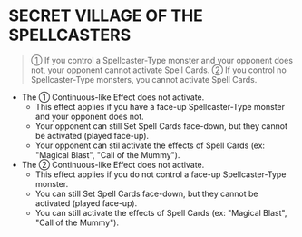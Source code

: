 # SECRET VILLAGE OF THE SPELLCASTERS

> ① If you control a Spellcaster-Type monster and your opponent does not, your opponent cannot activate Spell Cards. ② If you control no Spellcaster-Type monsters, you cannot activate Spell Cards.

*   The ① Continuous-like Effect does not activate.
    *   This effect applies if you have a face-up Spellcaster-Type monster and your opponent does not.
    *   Your opponent can still Set Spell Cards face-down, but they cannot be activated (played face-up).
    *   Your opponent can stil activate the effects of Spell Cards (ex: "Magical Blast", "Call of the Mummy").
*   The ② Continuous-like Effect does not activate.
    *   This effect applies if you do not control a face-up Spellcaster-Type monster.
    *   You can still Set Spell Cards face-down, but they cannot be activated (played face-up).
    *   You can still activate the effects of Spell Cards (ex: "Magical Blast", "Call of the Mummy").
